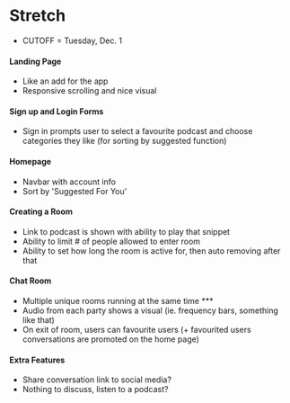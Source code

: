 # Stretch
- CUTOFF = Tuesday, Dec. 1

#### Landing Page
- Like an add for the app
- Responsive scrolling and nice visual

#### Sign up and Login Forms
- Sign in prompts user to select a favourite podcast and choose categories they like (for sorting by suggested function)

#### Homepage
- Navbar with account info
- Sort by 'Suggested For You'

#### Creating a Room
- Link to podcast is shown with ability to play that snippet
- Ability to limit # of people allowed to enter room
- Ability to set how long the room is active for, then auto removing after that

#### Chat Room
- Multiple unique rooms running at the same time ***
- Audio from each party shows a visual (ie. frequency bars, something like that)
- On exit of room, users can favourite users (+ favourited users conversations are promoted on the home page)

#### Extra Features
- Share conversation link to social media?
- Nothing to discuss, listen to a podcast?
